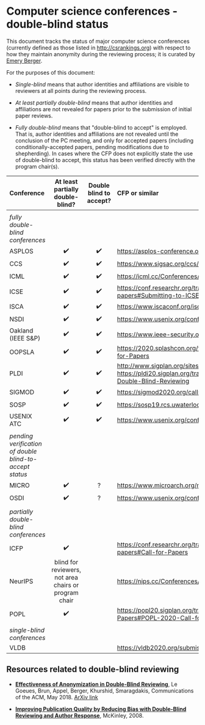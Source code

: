 # Computer science conferences - double-blind status

This document tracks the status of major computer science conferences
(currently defined as those listed in http://csrankings.org) with
respect to how they maintain anonymity during the reviewing process;
it is curated by [Emery Berger](https://emeryberger.com).

For the purposes of this document:

* _Single-blind_ means that author identities and affiliations are visible
to reviewers at all points during the reviewing process.

* _At least partially double-blind_ means that author identities and
affiliations are not revealed for papers prior to the submission of
initial paper reviews.

* _Fully double-blind_ means that "double-blind to accept" is employed.
That is,
author identities and affiliations are not revealed until the
conclusion of the PC meeting, and only for accepted papers (including
conditionally-accepted papers, pending modifications due to
shepherding). In cases where the CFP does not explicitly state the use
of double-blind to accept, this status has been verified directly
with the program chair(s).

| Conference | At least partially double-blind? | Double blind to accept? | CFP or similar |
| :--        | :--: | :--:                    | :--           |
|            |      |                         |               |
| _fully double-blind conferences_ | 
| ASPLOS     | :heavy_check_mark:     | :heavy_check_mark:      | https://asplos-conference.org/submissions/ |
| CCS        | :heavy_check_mark:     | :heavy_check_mark:      | https://www.sigsac.org/ccs/CCS2020/call-for-papers.html |
| ICML       | :heavy_check_mark:     | :heavy_check_mark: | https://icml.cc/Conferences/2020/CallForPapers |
| ICSE       | :heavy_check_mark:     | :heavy_check_mark:      | https://conf.researchr.org/track/icse-2020/icse-2020-papers#Submitting-to-ICSE-Q-A |
| ISCA       | :heavy_check_mark:     | :heavy_check_mark: | https://www.iscaconf.org/isca2020/submit/guidelines.html |
| NSDI       | :heavy_check_mark:     | :heavy_check_mark: | https://www.usenix.org/conference/nsdi20/call-for-papers |
| Oakland (IEEE S&P) | :heavy_check_mark: | :heavy_check_mark: | https://www.ieee-security.org/TC/SP2020/cfpapers.html |
| OOPSLA     | :heavy_check_mark:     | :heavy_check_mark:      | https://2020.splashcon.org/track/splash-2020-oopsla#Call-for-Papers |
| PLDI       | :heavy_check_mark:     | :heavy_check_mark:      | http://www.sigplan.org/sites/default/files/PracticesofPLDI.pdf, https://pldi20.sigplan.org/track/pldi-2020-papers#FAQ-on-Double-Blind-Reviewing |
| SIGMOD     | :heavy_check_mark:     | :heavy_check_mark: | https://sigmod2020.org/calls_papers_sigmod_research.shtml |
| SOSP       | :heavy_check_mark:     | :heavy_check_mark:      | https://sosp19.rcs.uwaterloo.ca/cfp.html |
| USENIX ATC | :heavy_check_mark:     | :heavy_check_mark: | https://www.usenix.org/conference/atc20/call-for-papers |
|            |      |                   |                                                         |
| _pending verification of double blind-to-accept status_ | | | |
| MICRO      | :heavy_check_mark:     | ? | https://www.microarch.org/micro52/submit/guidelines.html |
| OSDI       | :heavy_check_mark:     | ? | https://www.usenix.org/conference/osdi20/call-for-papers |
|            |      |                   |                                                         |
| _partially double-blind conferences_ | | | |
| ICFP       | :heavy_check_mark: |  | https://conf.researchr.org/track/icfp-2020/icfp-2020-papers#Call-for-Papers |
| NeurIPS    | blind for reviewers, not area chairs or program chair | | https://nips.cc/Conferences/2019/CallForPapers |
| POPL       | :heavy_check_mark: |  | https://popl20.sigplan.org/track/POPL-2020-Research-Papers#POPL-2020-Call-for-Papers |
|            |      |                   |                                                         |
| _single-blind conferences_ | | | |
| VLDB       |      |                         | https://vldb2020.org/submission-guidelines.html |

## Resources related to double-blind reviewing

* [**Effectiveness of Anonymization in Double-Blind Reviewing**](https://dl.acm.org/doi/10.1145/3208157), Le Goeues, Brun, Appel, Berger, Khurshid, Smaragdakis, Communications of the ACM, May 2018. [ArXiv link](https://arxiv.org/abs/1709.01609)

* [**Improving Publication Quality by Reducing Bias with Double-Blind Reviewing and Author Response**](http://www.cs.utexas.edu/users/mckinley/papers/blind-2008.pdf), McKinley, 2008.